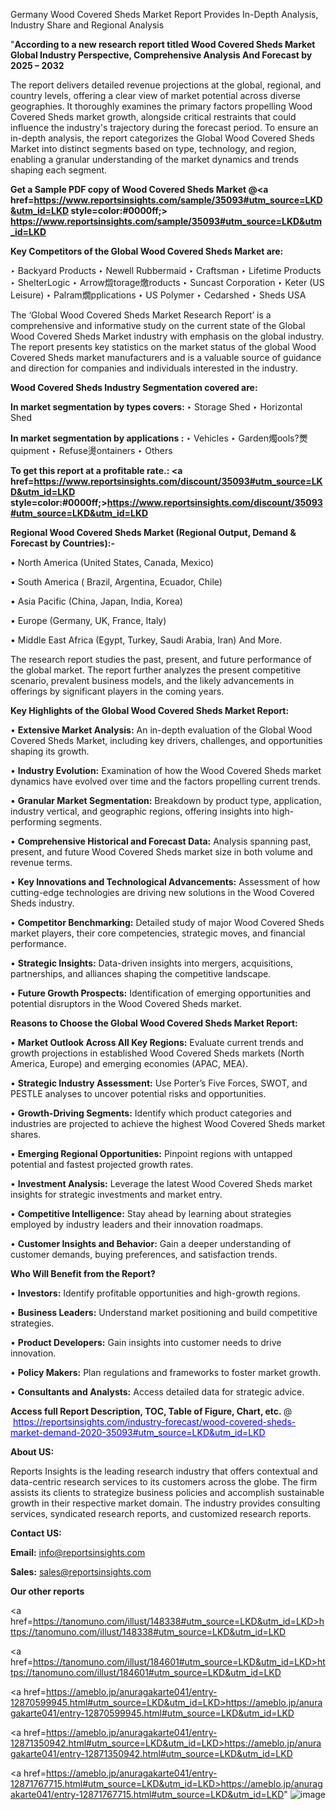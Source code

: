 Germany Wood Covered Sheds Market Report Provides In-Depth Analysis, Industry Share and Regional Analysis

"<strong>According to a new research report titled Wood Covered Sheds Market Global Industry Perspective, Comprehensive Analysis And Forecast by 2025 – 2032</strong>

The report delivers detailed revenue projections at the global, regional, and country levels, offering a clear view of market potential across diverse geographies. It thoroughly examines the primary factors propelling Wood Covered Sheds market growth, alongside critical restraints that could influence the industry's trajectory during the forecast period. To ensure an in-depth analysis, the report categorizes the Global Wood Covered Sheds Market into distinct segments based on type, technology, and region, enabling a granular understanding of the market dynamics and trends shaping each segment.

<strong>Get a Sample PDF copy of Wood Covered Sheds Market </strong><strong>@<a href=https://www.reportsinsights.com/sample/35093#utm_source=LKD&utm_id=LKD style=color:#0000ff;> https://www.reportsinsights.com/sample/35093#utm_source=LKD&utm_id=LKD</a></strong></font>

<strong>Key Competitors of the Global Wood Covered Sheds Market are:</strong>

‣ Backyard Products
‣ Newell Rubbermaid
‣ Craftsman
‣ Lifetime Products
‣ ShelterLogic
‣ Arrow燬torage燩roducts
‣ Suncast Corporation
‣ Keter (US Leisure)
‣ Palram燗pplications
‣ US Polymer
‣ Cedarshed
‣ Sheds USA

The ‘Global Wood Covered Sheds Market Research Report’ is a comprehensive and informative study on the current state of the Global Wood Covered Sheds Market industry with emphasis on the global industry. The report presents key statistics on the market status of the global Wood Covered Sheds market manufacturers and is a valuable source of guidance and direction for companies and individuals interested in the industry.

<strong>Wood Covered Sheds Industry Segmentation covered are:</strong>

<strong>In market segmentation by types covers: </strong> 
‣ Storage Shed
‣ Horizontal Shed

<strong>In market segmentation by applications :</strong> 
‣ Vehicles
‣ Garden燭ools?燛quipment
‣ Refuse燙ontainers
‣ Others

<strong>To get this report at a profitable rate.: <a href=https://www.reportsinsights.com/discount/35093#utm_source=LKD&utm_id=LKD style=color:#0000ff;>https://www.reportsinsights.com/discount/35093#utm_source=LKD&utm_id=LKD</a></strong></font>

<strong>Regional Wood Covered Sheds Market (Regional Output, Demand &amp; Forecast by Countries):-</strong>

• North America (United States, Canada, Mexico)

• South America ( Brazil, Argentina, Ecuador, Chile)

• Asia Pacific (China, Japan, India, Korea)

• Europe (Germany, UK, France, Italy)

• Middle East Africa (Egypt, Turkey, Saudi Arabia, Iran) And More.

The research report studies the past, present, and future performance of the global market. The report further analyzes the present competitive scenario, prevalent business models, and the likely advancements in offerings by significant players in the coming years.

<strong>Key Highlights of the Global Wood Covered Sheds Market Report:</strong>

• <strong>Extensive Market Analysis:</strong> An in-depth evaluation of the Global Wood Covered Sheds Market, including key drivers, challenges, and opportunities shaping its growth.

• <strong>Industry Evolution:</strong> Examination of how the Wood Covered Sheds market dynamics have evolved over time and the factors propelling current trends.

• <strong>Granular Market Segmentation:</strong> Breakdown by product type, application, industry vertical, and geographic regions, offering insights into high-performing segments.

• <strong>Comprehensive Historical and Forecast Data:</strong> Analysis spanning past, present, and future Wood Covered Sheds market size in both volume and revenue terms.

• <strong>Key Innovations and Technological Advancements:</strong> Assessment of how cutting-edge technologies are driving new solutions in the Wood Covered Sheds industry.

• <strong>Competitor Benchmarking:</strong> Detailed study of major Wood Covered Sheds market players, their core competencies, strategic moves, and financial performance.

• <strong>Strategic Insights:</strong> Data-driven insights into mergers, acquisitions, partnerships, and alliances shaping the competitive landscape.

• <strong>Future Growth Prospects:</strong> Identification of emerging opportunities and potential disruptors in the Wood Covered Sheds market.

<strong>Reasons to Choose the Global Wood Covered Sheds Market Report:</strong>

• <strong>Market Outlook Across All Key Regions:</strong> Evaluate current trends and growth projections in established Wood Covered Sheds markets (North America, Europe) and emerging economies (APAC, MEA).

• <strong>Strategic Industry Assessment:</strong> Use Porter’s Five Forces, SWOT, and PESTLE analyses to uncover potential risks and opportunities.

• <strong>Growth-Driving Segments:</strong> Identify which product categories and industries are projected to achieve the highest Wood Covered Sheds market shares.

• <strong>Emerging Regional Opportunities:</strong> Pinpoint regions with untapped potential and fastest projected growth rates.

• <strong>Investment Analysis:</strong> Leverage the latest Wood Covered Sheds market insights for strategic investments and market entry.

• <strong>Competitive Intelligence:</strong> Stay ahead by learning about strategies employed by industry leaders and their innovation roadmaps.

• <strong>Customer Insights and Behavior:</strong> Gain a deeper understanding of customer demands, buying preferences, and satisfaction trends.

<strong>Who Will Benefit from the Report?</strong>

• <strong>Investors:</strong> Identify profitable opportunities and high-growth regions.

• <strong>Business Leaders:</strong> Understand market positioning and build competitive strategies.

• <strong>Product Developers:</strong> Gain insights into customer needs to drive innovation.

• <strong>Policy Makers:</strong> Plan regulations and frameworks to foster market growth.

• <strong>Consultants and Analysts:</strong> Access detailed data for strategic advice.
</ul>
<strong>Access full Report Description, TOC, Table of Figure, Chart, etc. </strong>@  <a href=https://reportsinsights.com/industry-forecast/wood-covered-sheds-market-demand-2020-35093#utm_source=LKD&utm_id=LKD style=color:#0000ff;>https://reportsinsights.com/industry-forecast/wood-covered-sheds-market-demand-2020-35093#utm_source=LKD&utm_id=LKD</a></font>

<strong><strong>About US</strong>:</strong>

Reports Insights is the leading research industry that offers contextual and data-centric research services to its customers across the globe. The firm assists its clients to strategize business policies and accomplish sustainable growth in their respective market domain. The industry provides consulting services, syndicated research reports, and customized research reports.

<strong>Contact US:</strong>

<p class=""""><b>Email:</b> <a href=mailto:info@reportsinsights.com>info@reportsinsights.com</a></p>
<p class=""""><b>Sales:</b> <a href=mailto:sales@reportsinsights.com>sales@reportsinsights.com</a></p>

<strong>Our other reports</strong>

<a href=https://tanomuno.com/illust/148338#utm_source=LKD&utm_id=LKD>https://tanomuno.com/illust/148338#utm_source=LKD&utm_id=LKD</a>

<a href=https://tanomuno.com/illust/184601#utm_source=LKD&utm_id=LKD>https://tanomuno.com/illust/184601#utm_source=LKD&utm_id=LKD</a>

<a href=https://ameblo.jp/anuragakarte041/entry-12870599945.html#utm_source=LKD&utm_id=LKD>https://ameblo.jp/anuragakarte041/entry-12870599945.html#utm_source=LKD&utm_id=LKD</a>

<a href=https://ameblo.jp/anuragakarte041/entry-12871350942.html#utm_source=LKD&utm_id=LKD>https://ameblo.jp/anuragakarte041/entry-12871350942.html#utm_source=LKD&utm_id=LKD</a>

<a href=https://ameblo.jp/anuragakarte041/entry-12871767715.html#utm_source=LKD&utm_id=LKD>https://ameblo.jp/anuragakarte041/entry-12871767715.html#utm_source=LKD&utm_id=LKD</a>"
![image](https://github.com/user-attachments/assets/562f6f8c-4bc3-42aa-8cf2-02ce2176c179)
